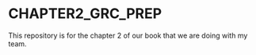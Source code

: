 # CHAPTER2_GRC_PREP
This repository is for the chapter 2 of our book that we are doing with my team.
